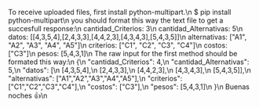 To receive uploaded files, first install python-multipart.\n
$ pip install python-multipart\n
you should format this way the text file to get a succesfull response:\n
cantidad_Criterios: 3\n
cantidad_Alternativas: 5\n
datos: [[4,3,5,4],[2,4,3,3],[4,4,2,3],[4,3,4,3],[5,4,3,5]]\n
alternativas: ["A1", "A2", "A3", "A4", "A5"]\n
criterios: ["C1", "C2", "C3", "C4"]\n
costos: ["C3"]\n
pesos: [5,4,3,1]\n
The raw input for the first method should be formated this way:\n
{\n
    "cantidad_Criterios": 4,\n
    "cantidad_Alternativas": 5,\n
    "datos": [\n
    [4,3,5,4],\n
    [2,4,3,3],\n
    [4,4,2,3],\n
    [4,3,4,3],\n
    [5,4,3,5]],\n
    "alternativas": ["A1","A2","A3","A4","A5"],\n
    "criterios": ["C1","C2","C3","C4"],\n
    "costos": ["C3"],\n
    "pesos": [5,4,3,1]\n
}\n
Buenas noches 👍\n
